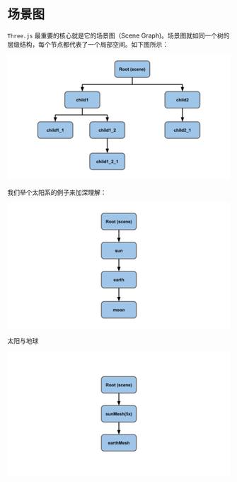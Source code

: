 # 场景图

`Three.js` 最重要的核心就是它的场景图（Scene Graph)。场景图就如同一个树的层级结构，每个节点都代表了一个局部空间。如下图所示：

![scenegraph-generic](../images/scenegraph-generic.svg)

我们举个太阳系的例子来加深理解：

![scenegraph-solarsystem](../images/scenegraph-solarsystem.svg)

太阳与地球

![scenegraph-sun-earth](../images/scenegraph-sun-earth.svg)
